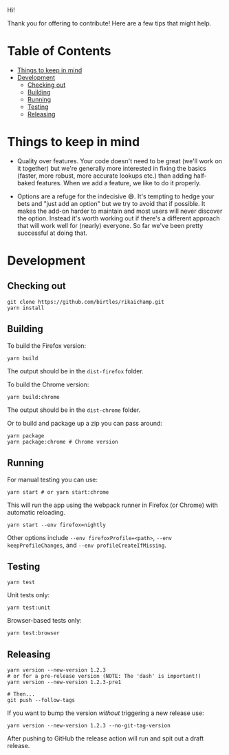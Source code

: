 Hi!

Thank you for offering to contribute! Here are a few tips that might help.

# Table of Contents

- [Things to keep in mind](#things-to-keep-in-mind)
- [Development](#development)
  - [Checking out](#checking-out)
  - [Building](#building)
  - [Running](#running)
  - [Testing](#testing)
  - [Releasing](#releasing)

# Things to keep in mind

- Quality over features. Your code doesn't need to be great (we'll work on it
  together) but we're generally more interested in fixing the basics (faster,
  more robust, more accurate lookups etc.) than adding half-baked features. When
  we add a feature, we like to do it properly.

- Options are a refuge for the indecisive 😅. It's tempting to hedge your bets
  and "just add an option" but we try to avoid that if possible. It makes the
  add-on harder to maintain and most users will never discover the option.
  Instead it's worth working out if there's a different approach that will work
  well for (nearly) everyone. So far we've been pretty successful at doing that.

# Development

## Checking out

```
git clone https://github.com/birtles/rikaichamp.git
yarn install
```

## Building

To build the Firefox version:

```
yarn build
```

The output should be in the `dist-firefox` folder.

To build the Chrome version:

```
yarn build:chrome
```

The output should be in the `dist-chrome` folder.

Or to build and package up a zip you can pass around:

```
yarn package
yarn package:chrome # Chrome version
```

## Running

For manual testing you can use:

```
yarn start # or yarn start:chrome
```

This will run the app using the webpack runner in Firefox (or Chrome) with automatic reloading.

```
yarn start --env firefox=nightly
```

Other options include `--env firefoxProfile=<path>`,
`--env keepProfileChanges`, and `--env profileCreateIfMissing`.

## Testing

```
yarn test
```

Unit tests only:

```
yarn test:unit
```

Browser-based tests only:

```
yarn test:browser
```

## Releasing

```
yarn version --new-version 1.2.3
# or for a pre-release version (NOTE: The 'dash' is important!)
yarn version --new-version 1.2.3-pre1

# Then...
git push --follow-tags
```

If you want to bump the version _without_ triggering a new release use:

```
yarn version --new-version 1.2.3 --no-git-tag-version
```

After pushing to GitHub the release action will run and spit out a draft release.
